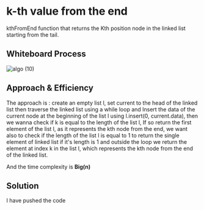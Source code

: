 # k-th value from the end

kthFromEnd function that returns the Kth position node in the linked list starting from the tail. 

## Whiteboard Process

![algo (10)](https://github.com/11mones/data-structures-and-algorithms/assets/72322641/2d1cc63c-c461-4c46-b49b-b98a953495fa)

## Approach & Efficiency
The approach is : create an empty list l, set current to the head of the linked list then traverse the linked list using a while loop and Insert the data of the current node at the beginning of the list l using l.insert(0, current.data), then we wanna check if k is equal to the length of the list l, If so return the first element of the list l, as it represents the kth node from the end, we want also to check if the length of the list l is equal to 1 to return the single element of linked list if it's length is 1
and outside the loop we return the element at index k in the list l, which represents the kth node from the end of the linked list.


And the time complexity is **Big(n)**


## Solution
I have pushed the code 
